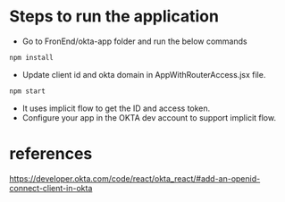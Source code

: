 
# Steps to run the application

- Go to FronEnd/okta-app folder and run the below commands

```sh
npm install
```

- Update client id and okta domain in AppWithRouterAccess.jsx file.

```sh
npm start
```

- It uses implicit flow to get the ID and access token.
- Configure your app in the OKTA dev account to support implicit flow.

# references

<https://developer.okta.com/code/react/okta_react/#add-an-openid-connect-client-in-okta>
